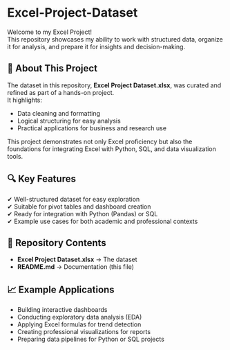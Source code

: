 # Excel-Project-Dataset

Welcome to my Excel Project!  
This repository showcases my ability to work with structured data, organize it for analysis, and prepare it for insights and decision-making.  

## 🚀 About This Project
The dataset in this repository, **Excel Project Dataset.xlsx**, was curated and refined as part of a hands-on project.  
It highlights:
- Data cleaning and formatting  
- Logical structuring for easy analysis  
- Practical applications for business and research use  

This project demonstrates not only Excel proficiency but also the foundations for integrating Excel with Python, SQL, and data visualization tools.  

## 🔍 Key Features
✔ Well-structured dataset for easy exploration  
✔ Suitable for pivot tables and dashboard creation  
✔ Ready for integration with Python (Pandas) or SQL  
✔ Example use cases for both academic and professional contexts  

## 📂 Repository Contents
- **Excel Project Dataset.xlsx** → The dataset  
- **README.md** → Documentation (this file)  

## 📈 Example Applications
- Building interactive dashboards  
- Conducting exploratory data analysis (EDA)  
- Applying Excel formulas for trend detection  
- Creating professional visualizations for reports  
- Preparing data pipelines for Python or SQL projects
